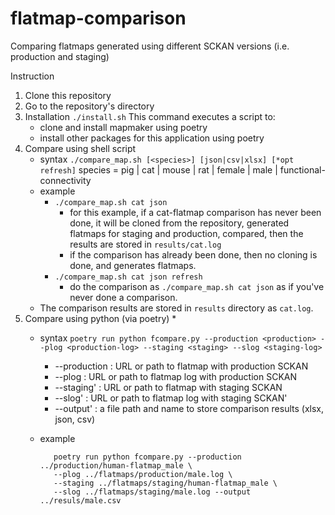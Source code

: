 # flatmap-comparison

Comparing flatmaps generated using different SCKAN versions (i.e. production and staging)

Instruction

1. Clone this repository
2. Go to the repository's directory
3. Installation
   `./install.sh`
   This command executes a script to:
   * clone and install mapmaker using poetry
   * install other packages for this application using poetry
4. Compare using shell script
   * syntax
     `./compare_map.sh [<species>] [json|csv|xlsx] [*opt refresh]`
     species = pig | cat | mouse | rat | female | male | functional-connectivity
   * example
     * `./compare_map.sh cat json`
       * for this example, if a cat-flatmap comparison has never been done, it will be cloned from the repository, generated flatmaps for staging and production, compared, then the results are stored in `results/cat.log`
       * if the comparison has already been done, then no cloning is done, and generates flatmaps.
     * `./compare_map.sh cat json refresh`
       * do the comparison as `./compare_map.sh cat json` as if you've never done a comparison.
   * The comparison results are stored in `results` directory as `cat.log`.
5. Compare using python (via poetry)
   * 
   * syntax
     `poetry run python fcompare.py --production <production> --plog <production-log> --staging <staging> --slog <staging-log>`

     * --production : URL or path to flatmap with production SCKAN
     * --plog       : URL or path to flatmap log with production SCKAN
     * --staging'   : URL or path to flatmap with staging SCKAN
     * --slog'      : URL or path to flatmap log with staging SCKAN'
     * --output'    : a file path and name to store comparison results (xlsx, json, csv)
   * example
   
     ```
        poetry run python fcompare.py --production ../production/human-flatmap_male \
        --plog ../flatmaps/production/male.log \
        --staging ../flatmaps/staging/human-flatmap_male \
        --slog ../flatmaps/staging/male.log --output ../resuls/male.csv
     ```